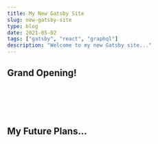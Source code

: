 ```yaml
---
title: My New Gatsby Site
slug: new-gatsby-site
type: blog
date: 2021-05-02
tags: ["gatsby", "react", "graphql"]
description: "Welcome to my new Gatsby site..."
---
```


## Grand Opening!

&nbsp;&nbsp;&nbsp;&nbsp;

##

&nbsp;&nbsp;&nbsp;&nbsp;

## My Future Plans...

&nbsp;&nbsp;&nbsp;&nbsp;
